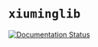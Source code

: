 # `xiuminglib`

[![Documentation Status](https://readthedocs.org/projects/xiuminglib/badge/?version=latest)](https://xiuminglib.readthedocs.io/en/latest/?badge=latest)

